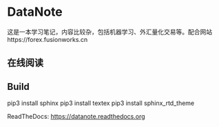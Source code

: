 DataNote
====

这是一本学习笔记，内容比较杂，包括机器学习、外汇量化交易等。配合网站https://forex.fusionworks.cn

在线阅读
----

Build
----

pip3 install sphinx
pip3 install textex
pip3 install sphinx_rtd_theme

ReadTheDocs: https://datanote.readthedocs.org
